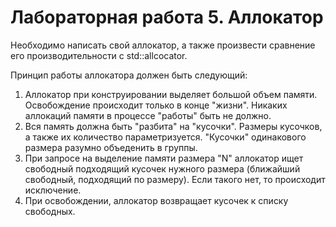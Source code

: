 # Лабораторная работа 5. Аллокатор

Необходимо написать свой аллокатор, а также произвести сравнение его производительности с std::allcocator.

Принцип работы аллокатора должен быть следующий:

1. Аллокатор при конструировании выделяет большой объем памяти. Освобождение происходит только в конце "жизни". Никаких аллокаций памяти в процессе "работы" быть не должно.
2. Вся память должна быть "разбита" на "кусочки". Размеры кусочков, а также их количество параметризуется. "Кусочки" одинакового размера разумно объеденить в группы.
3. При запросе на выделение памяти размера "N" аллокатор ищет свободный подходящий кусочек нужного размера (ближайший свободный, подходящий по размеру). Если такого нет, то происходит исключение. 
4. При освобождении, аллокатор возвращает кусочек к списку свободных.
